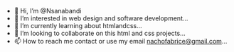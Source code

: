 - 👋 Hi, I’m @Nsanabandi
- 👀 I’m interested in web design and software development...
- 🌱 I’m currently learning about htmlandcss...
- 💞️ I’m looking to collaborate on this html and css projects...
- 📫 How to reach me contact or use my email nachofabrice@gmail.com...

<!---
Nsanabandi/Nsanabandi is a ✨ special ✨ repository because its `README.md` (this file) appears on your GitHub profile.
You can click the Preview link to take a look at your changes.
--->
